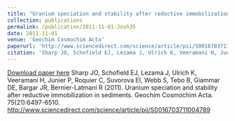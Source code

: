 ```yaml
---
title: "Uranium speciation and stability after reductive immobilization in sediments"
collection: publications
permalink: /publication/2011-11-01-Josh35
date: 2011-11-01
venue: 'Geochim Cosmochim Acta'
paperurl: 'http://www.sciencedirect.com/science/article/pii/S0016703711004789'
citation: 'Sharp JO, Schofield EJ, Lezama J, Ulrich K, Veeramani H, Junier P, Roquier C, Suvorova EI, Webb S, Tebo B, Giammar DE, Bargar JR, Bernier-Latmani R (2011). Uranium speciation and stability after reductive immobilization in sediments. Geochim Cosmochim Acta. 75(21):6497-6510. http://www.sciencedirect.com/science/article/pii/S0016703711004789'
---
```


<a href='http://www.sciencedirect.com/science/article/pii/S0016703711004789'>Download paper here</a>
Sharp JO, Schofield EJ, Lezama J, Ulrich K, Veeramani H, Junier P, Roquier C, Suvorova EI, Webb S, Tebo B, Giammar DE, Bargar JR, Bernier-Latmani R (2011). Uranium speciation and stability after reductive immobilization in sediments. Geochim Cosmochim Acta. 75(21):6497-6510. http://www.sciencedirect.com/science/article/pii/S0016703711004789
